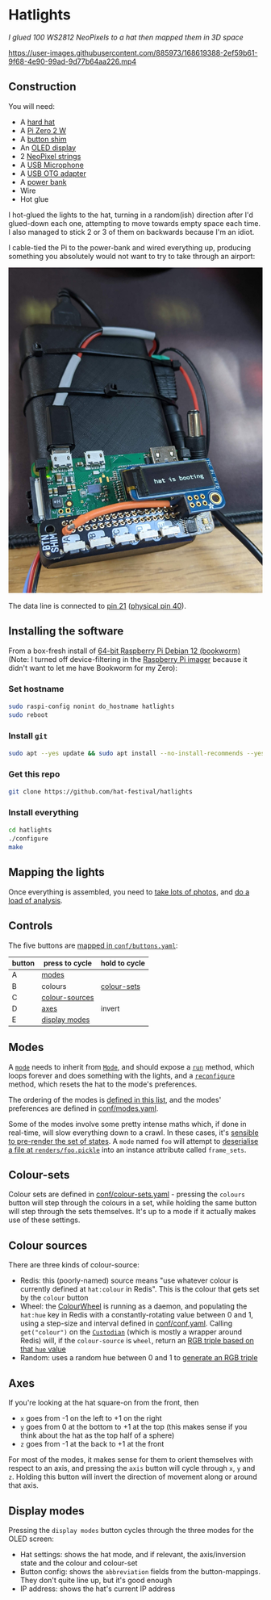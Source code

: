 # Hatlights

_I glued 100 WS2812 NeoPixels to a hat then mapped them in 3D space_

https://user-images.githubusercontent.com/885973/168619388-2ef59b61-9f68-4e90-99ad-9d77b64aa226.mp4

## Construction

You will need:

- A [hard hat](https://www.ebay.co.uk/itm/262923531316)
- A [Pi Zero 2 W](https://www.raspberrypi.com/products/raspberry-pi-zero-2-w/)
- A [button shim](https://thepihut.com/products/button-shim)
- An [OLED display](https://thepihut.com/products/adafruit-pioled-128x32-monochrome-oled-add-on-for-raspberry-pi-ada3527)
- 2 [NeoPixel strings](https://shop.pimoroni.com/products/rgb-led-wire?variant=31607418159187)
- A [USB Microphone](https://www.ebay.co.uk/itm/404669701943)
- A [USB OTG adapter](https://www.ebay.co.uk/itm/114893009469)
- A [power bank](https://www.ebay.co.uk/itm/133977636736)
- Wire
- Hot glue

I hot-glued the lights to the hat, turning in a random(ish) direction after I'd glued-down each one, attempting to move towards empty space each time. I also managed to stick 2 or 3 of them on backwards because I'm an idiot.

I cable-tied the Pi to the power-bank and wired everything up, producing something you absolutely would not want to try to take through an airport:

![not a bomb](assets/power-bank.jpg)

The data line is connected to [pin 21](lib/hat.py#L23) ([physical pin 40](https://pinout.xyz/pinout/pin40_gpio21)).

## Installing the software

From a box-fresh install of [64-bit Raspberry Pi Debian 12 (bookworm)](https://www.raspberrypi.com/software/operating-systems/#raspberry-pi-os-64-bit) (Note: I turned off device-filtering in the [Raspberry Pi imager](https://www.raspberrypi.com/software/) because it didn't want to let me have Bookworm for my Zero):

### Set hostname

```bash
sudo raspi-config nonint do_hostname hatlights
sudo reboot
```

### Install `git`

```bash
sudo apt --yes update && sudo apt install --no-install-recommends --yes git
```

### Get this repo

```bash
git clone https://github.com/hat-festival/hatlights
```

### Install everything

```bash
cd hatlights
./configure
make
```

## Mapping the lights

Once everything is assembled, you need to [take lots of photos](camera/README.md), and [do a load of analysis](analysis/README.md).

## Controls

The five buttons are [mapped in `conf/buttons.yaml`](conf/buttons.yaml):

| button | press to cycle                    | hold to cycle               |
| ------ | --------------------------------- | --------------------------- |
| A      | [modes](#modes)                   |                             |
| B      | colours                           | [colour-sets](#colour-sets) |
| C      | [colour-sources](#colour-sources) |                             |
| D      | [axes](#axes)                     | invert                      |
| E      | [display modes](#display-modes)   |                             |

## Modes

A [`mode`](lib/modes/cuttlefish.py) needs to inherit from [`Mode`](lib/mode.py), and should expose a [`run`](lib/modes/cuttlefish.py#L26) method, which loops forever and does something with the lights, and a [`reconfigure`](lib/modes/cuttlefish.py#L19) method, which resets the hat to the mode's preferences.

The ordering of the modes is [defined in this list](lib/modes_list.py#L8-L15), and the modes' preferences are defined in [conf/modes.yaml](conf/modes.yaml).

Some of the modes involve some pretty intense maths which, if done in real-time, will slow everything down to a crawl. In these cases, it's [sensible to pre-render the set of states](lib/renderers/rotator.py). A `mode` named `foo` will attempt to [deserialise a file at `renders/foo.pickle`](lib/mode.py#L67) into an instance attribute called `frame_sets`.

## Colour-sets

Colour sets are defined in [conf/colour-sets.yaml](conf/colour-sets.yaml) - pressing the `colours` button will step through the colours in a set, while holding the same button will step through the sets themselves. It's up to a mode if it actually makes use of these settings.

## Colour sources

There are three kinds of colour-source:

- Redis: this (poorly-named) source means "use whatever colour is currently defined at `hat:colour` in Redis". This is the colour that gets set by the `colour` button
- Wheel: the [ColourWheel](lib/colour_wheel.py) is running as a daemon, and populating the `hat:hue` key in Redis with a constantly-rotating value between 0 and 1, using a step-size and interval defined in [conf/conf.yaml](conf/conf.yaml#L23-L25). Calling `get("colour")` on the [`Custodian`](lib/custodian.py) (which is mostly a wrapper around Redis) will, if the `colour-source` is `wheel`, return an [RGB triple based on that `hue` value](lib/tools.py#L7-L9)
- Random: uses a random hue between 0 and 1 to [generate an RGB triple](lib/tools.py#L7-L9)

## Axes

If you're looking at the hat square-on from the front, then

- `x` goes from -1 on the left to +1 on the right
- `y` goes from 0 at the bottom to +1 at the top (this makes sense if you think about the hat as the top half of a sphere)
- `z` goes from -1 at the back to +1 at the front

For most of the modes, it makes sense for them to orient themselves with respect to an axis, and pressing the `axis` button will cycle through `x`, `y` and `z`. Holding this button will invert the direction of movement along or around that axis.

## Display modes

Pressing the `display modes` button cycles through the three modes for the OLED screen:

- Hat settings: shows the hat mode, and if relevant, the axis/inversion state and the colour and colour-set
- Button config: shows the `abbreviation` fields from the button-mappings. They don't quite line up, but it's good enough
- IP address: shows the hat's current IP address
